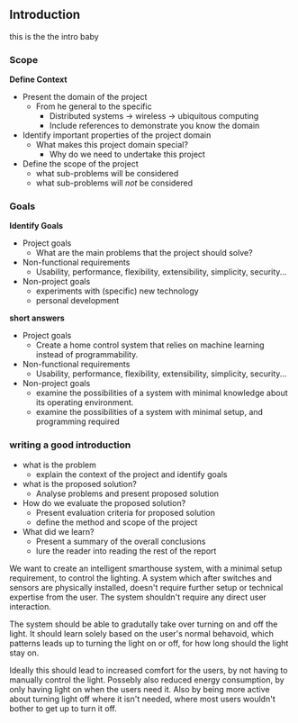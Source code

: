 ## Introduction

this is the the intro baby

### Scope

__Define Context__

* Present the domain of the project
  * From he general to the specific
    * Distributed systems -> wireless -> ubiquitous computing
    * Include references to demonstrate you know the domain
* Identify important properties of the project domain
  * What makes this project domain special?
    * Why do we need to undertake this project
* Define the scope of the project
  * what sub-problems will be considered
  * what sub-problems will _not_ be considered

### Goals

__Identify Goals__

* Project goals
  * What are the main problems that the project should solve?
* Non-functional requirements
  * Usability, performance, flexibility, extensibility, simplicity, security...
* Non-project goals
  * experiments with (specific) new technology
  * personal development

__short answers__

* Project goals
    * Create a home control system that relies on machine learning instead of programmability.
* Non-functional requirements
  * Usability, performance, flexibility, extensibility, simplicity, security...
* Non-project goals
    * examine the possibilities of a system with minimal knowledge about its operating environment.
    * examine the possibilities of a system with minimal setup, and programming required




### writing a good introduction

* what is the problem
    - explain the context of the project and identify goals
* what is the proposed solution?
    - Analyse problems and present proposed solution
* How do we evaluate the proposed solution?
    - Present evaluation criteria for proposed solution
    - define the method and scope of the project
* What did we learn?
    - Present a summary of the overall conclusions
    - lure the reader into reading the rest of the report

We want to create an intelligent smarthouse system, with a minimal setup requirement, to control the lighting. A system which after switches and sensors are physically installed, doesn't require further setup or technical expertise from the user. The system shouldn't require any direct user interaction.

The system should be able to gradutally take over turning on and off the light. It should learn solely based on the user's normal behavoid, which patterns leads up to turning the light on or off, for how long should the light stay on. 

Ideally this should lead to increased comfort for the users, by not having to manually control the light. Possebly also reduced energy consumption, by only having light on when the users need it. Also by being more active about turning light off where it isn't needed, where most users wouldn't bother to get up to turn it off.

